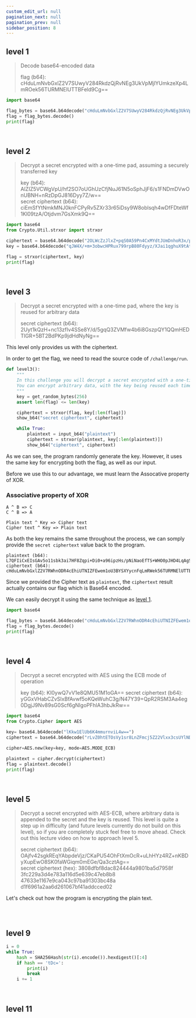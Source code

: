 ```yaml
---
custom_edit_url: null
pagination_next: null
pagination_prev: null
sidebar_position: 8
---
```


## level 1

> Decode base64-encoded data
>
> flag (b64): cHduLmNvbGxlZ2V7SUwyV284RkdzQjRvNEg3UkVpMjlYUmkzeXp4LmROek56TURMNElUTTBFeld9Cg==

```python title="cryptography1.py"
import base64

flag_bytes = base64.b64decode("cHduLmNvbGxlZ2V7SUwyV284RkdzQjRvNEg3UkVpMjlYUmkzeXp4LmROek56TURMNElUTTBFeld9Cg==")
flag = flag_bytes.decode()
print(flag)
```

&nbsp;

## level 2

> Decrypt a secret encrypted with a one-time pad, assuming a securely transferred key
>
> key (b64): AlZIZ5VCWgVpU/hf2SO7oUGhUzCfjNuJ61N5oSphJjF6/s1FNDmDVwOnUBNH+nRzDpGJ816Dyy7Z/w==\
> secret ciphertext (b64): ciEmSfYtNmkMNJ0knFCPyRv5ZXr33r65iDsy9W8oblsqh4wDfFDteWf1Kl09tzA/Otjdvm7GsXmk9Q==

```python title="cryptography2.py"
import base64
from Crypto.Util.strxor import strxor

ciphertext = base64.b64decode("2OLWcZzJlxZ+pqS0A59Pn4CxMYdtJUmDnhoR3x/pzo+tzUosLHytSWDcdt71zghRjXv481xlREfT1Q==")
key = base64.b64decode("qJW4X/+m+3obwcHPRux799rpB80Fdyyz/XJai1qghuX9tAtqZBXDZwSODJCPg0wduTKsvmwgPhCu3w==")

flag = strxor(ciphertext, key)
print(flag)
```

&nbsp;

## level 3

> Decrypt a secret encrypted with a one-time pad, where the key is reused for arbitrary data
>
> secret ciphertext (b64): 2Uyt1kQzH+nc13zfIv4SSe8Y/d/5gqQ3ZVMfw4b6i8GszpQY1QQmHEDTlGR+5BT2BdPKp9jdHdNyNg==

This level only provides us with the ciphertext.

In order to get the flag, we need to read the source code of `/challenge/run`.

```python title="level 3 code"
def level3():
    """
    In this challenge you will decrypt a secret encrypted with a one-time pad.
    You can encrypt arbitrary data, with the key being reused each time.
    """
    key = get_random_bytes(256)
    assert len(flag) <= len(key)

    ciphertext = strxor(flag, key[:len(flag)])
    show_b64("secret ciphertext", ciphertext)

    while True:
        plaintext = input_b64("plaintext")
        ciphertext = strxor(plaintext, key[:len(plaintext)])
        show_b64("ciphertext", ciphertext)
```

As we can see, the program randomly generate the key.
However, it uses the same key for encrypting both the flag, as well as our input.

Before we use this to our advantage, we must learn the Assocative property of XOR.

### Associative property of XOR

```
A ^ B => C
C ^ B => A

Plain text ^ Key => Cipher text
Cipher text ^ Key => Plain text 
```

As both the key remains the same throughout the process, we can somply provide the `secret ciphertext` value back to the program.

```
plaintext (b64): L7QFIiCxEIsGAv5o11sbk3ai7HF8Zqpi+Di0+a96ipzHs/pNiNaoEfTS+WHO0pJHD4LqAgSlGQBFlA==
ciphertext (b64): cHduLmNvbGxlZ2V7RWhnODR4cEhiUTNIZFEwem1oU3BYSXYycnFqLmRWek56TURMNElUTTBFeld9Cg==
```

Since we provided the Cipher text as `plaintext`, the `ciphertext` result actually contains our flag which is Base64 encoded.

We can easily decrypt it using the same technique as [level 1](#level-1).

```python title="cryptography3.py"
import base64

flag_bytes = base64.b64decode("cHduLmNvbGxlZ2V7RWhnODR4cEhiUTNIZFEwem1oU3BYSXYycnFqLmRWek56TURMNElUTTBFeld9Cg==")
flag = flag_bytes.decode()
print(flag)
```

&nbsp;

## level 4

> Decrypt a secret encrypted with AES using the ECB mode of operation
>
> key (b64): KI0ywQ7vV1e8QMU51M1oGA==
> secret ciphertext (b64): yGGxVHabCZvSIxBfAvwf5oKQeWuhC3g/N47Y39+QpR2RSM3Aa4eg0DgjJ9Nv89sG0Scf6gNIgoPFhlA3hbJkRw==

```python
import base64
from Crypto.Cipher import AES

key= base64.b64decode("lKkw1ElUb6K4mmurnviL4w==")
ciphertext = base64.b64decode("rLvZ0htETOsVy1sr8LnZFmcj5Z22Vlxx3csUYlNDDxavCUSRUmW71YWNwTQWVqVgrXDwvjSIzorUnlMvSQHVmA==")

cipher=AES.new(key=key, mode=AES.MODE_ECB)

plaintext = cipher.decrypt(ciphertext)
flag = plaintext.decode()
print(flag)
```

&nbsp;

## level 5

> Decrypt a secret encrypted with AES-ECB, where arbitrary data is appended to the secret and the key is reused. This level is quite a step up in difficulty (and future levels currently do not build on this level), so if you are completely stuck feel free to move ahead. Check out this lecture video on how to approach level 5.
>
> secret ciphertext (b64): OAjfv42sgkREqYAbpdeVjz/CKaPU54OhFtXmOcR+uLhHYz4RZ+nKBDyXupEwO8SK0faWGiqm0mEGe/Qa3cztAg==\
> secret ciphertext (hex): 3808dfbf8dac824444a9801ba5d7958f 3fc229a3d4e783a116d5e639c47eb8b8 47633e1167e9ca043c97ba91303bc48a d1f6961a2aa6d261067bf41addcced02 

Let's check out how the program is encrypting the plain text.

```python

```


&nbsp;

## level 9

```python
i = 0
while True:
	hash = SHA256Hash(str(i).encode()).hexdigest()[:4]
	if hash == 'tDc=':
		print(i)
		break
	i += 1 
```

&nbsp;

## level 11

```python
```
